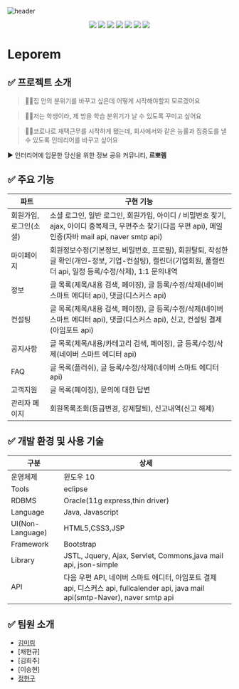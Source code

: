 

![header](https://capsule-render.vercel.app/api?height=400&text=Leporem&desc=Plan%20Your%20Travel%20with%20Us!&fontColor=FFFFFF)

<p align="center">
<img src="https://img.shields.io/badge/JAVA-007396?style=for-the-badge&logo=java&logoColor=white"/>
<img src="https://img.shields.io/badge/html-E34F26?style=for-the-badge&logo=html5&logoColor=white">
 <img src="https://img.shields.io/badge/css-1572B6?style=for-the-badge&logo=css3&logoColor=white">
  <img src="https://img.shields.io/badge/javascript-F7DF1E?style=for-the-badge&logo=javascript&logoColor=black">
  <img src="https://img.shields.io/badge/jquery-0769AD?style=for-the-badge&logo=jquery&logoColor=white"/>
<img src="https://img.shields.io/badge/oracle-F80000?style=for-the-badge&logo=oracle&logoColor=white"/>
<img src="https://img.shields.io/badge/apache tomcat-F8DC75?style=for-the-badge&logo=apachetomcat&logoColor=white"/>
</p>

# Leporem

##  ✅ 프로젝트 소개

<p><blockquote> 🙋‍♂️집 안의 분위기를 바꾸고 싶은데 어떻게 시작해야할지 모르겠어요</blockquote></p>
<p><blockquote> 🙋‍♂️저는 학생이라, 제 방을 학습 분위기가 날 수 있도록 꾸미고 싶어요</blockquote></p>
<p><blockquote> 🙋‍♂️코로나로 재택근무를 시작하게 됐는데, 회사에서와 같은 능률과 집중도를 낼 수 있도록 인테리어를 바꾸고 싶어요</blockquote></p>
<p>▶ 인터리어에 입문한 당신을 위한 정보 공유 커뮤니티, <strong>르뽀렘</strong></p>

## ✅ 주요 기능

|파트|구현 기능
|--|--|
|회원가입,로그인(소셜)|소셜 로그인, 일반 로그인, 회원가입, 아이디 / 비밀번호 찾기, ajax, 아이디 중복체크, 우편주소 찾기(다음 우편 api), 메일인증(자바 mail  api, naver smtp api)
|마이페이지|회원정보수정(기본정보, 비밀번호, 프로필), 회원탈퇴, 작성한 글 확인(개인-정보, 기업-컨설팅), 캘린더(기업회원, 풀캘린더 api, 일정 등록/수정/삭제), 1:1 문의내역
|정보|글 목록(제목/내용 검색, 페이징), 글 등록/수정/삭제(네이버 스마트 에디터 api), 댓글(디스커스 api)
|컨설팅|글 목록(제목/내용 검색, 페이징), 글 등록/수정/삭제(네이버 스마트 에디터 api), 댓글(디스커스 api), 신고, 컨설팅 결제(아임포트 api)
|공지사항|글 목록(제목/내용/카테고리 검색, 페이징), 글 등록/수정/삭제(네이버 스마트 에디터 api)
|FAQ|글 목록(플러쉬), 글 등록/수정/삭제(네이버 스마트 에디터 api)
|고객지원|글 목록(페이징), 문의에 대한 답변
|관리자 페이지|회원목록조회(등급변경, 강제탈퇴), 신고내역(신고 해제)

## ✅ 개발 환경 및 사용 기술

|구분|상세
|--|--
|운영체제|윈도우 10
|Tools|eclipse
|RDBMS|Oracle(11g express,thin driver)
|Language|Java, Javascript
|UI(Non-Language)|HTML5,CSS3,JSP
|Framework|Bootstrap
|Library|JSTL, Jquery, Ajax, Servlet, Commons,java mail api, json-simple
|API|다음 우편 API, 네이버 스마트 에디터, 아임포트 결제 api, 디스커스 api, fullcalender api, java mail api(smtp-Naver), naver smtp api

##  ✅ 팀원 소개
- [김미림](https://github.com/olleTheJeju)
- [채현규]
- [김희주]
- [이승현]
- [정현구](https://github.com/qwwertt1)
